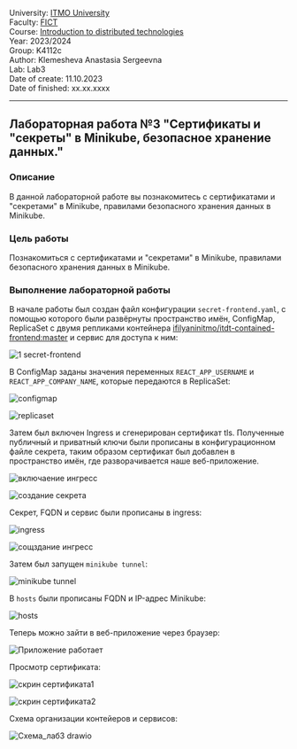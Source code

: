 University: [ITMO University](https://itmo.ru/ru/)  
Faculty: [FICT](https://fict.itmo.ru)  
Course: [Introduction to distributed technologies](https://github.com/itmo-ict-faculty/introduction-to-distributed-technologies)  
Year: 2023/2024  
Group: K4112c  
Author: Klemesheva Anastasia Sergeevna  
Lab: Lab3  
Date of create: 11.10.2023  
Date of finished: xx.xx.xxxx

---

## Лабораторная работа №3 "Сертификаты и "секреты" в Minikube, безопасное хранение данных."
### Описание
В данной лабораторной работе вы познакомитесь с сертификатами и "секретами" в Minikube, правилами безопасного хранения данных в Minikube. 

### Цель работы
Познакомиться с сертификатами и "секретами" в Minikube, правилами безопасного хранения данных в Minikube.

### Выполнение лабораторной работы
В начале работы был создан файл конфигурации `secret-frontend.yaml`, с помощью которого были развёрнуты пространство имён, ConfigMap, ReplicaSet с двумя репликами контейнера [ifilyaninitmo/itdt-contained-frontend:master](https://hub.docker.com/repository/docker/ifilyaninitmo/itdt-contained-frontend) и сервис для доступа к ним:

![1 secret-frontend](https://github.com/primellin/2023_2024-introduction_to_distributed_technologies-K4112c-klemesheva_a_s/assets/88944945/48e7f762-f157-42dc-b328-f013ed393206)

В ConfigMap заданы значения переменных `REACT_APP_USERNAME` и `REACT_APP_COMPANY_NAME`, которые передаются в ReplicaSet:

![configmap](https://github.com/primellin/2023_2024-introduction_to_distributed_technologies-K4112c-klemesheva_a_s/assets/88944945/41c8ab06-63ea-4a6b-92a8-c4b210539151)

![replicaset](https://github.com/primellin/2023_2024-introduction_to_distributed_technologies-K4112c-klemesheva_a_s/assets/88944945/79b1096a-f0ba-49cb-befe-dae4765200f9)

Затем был включен Ingress и сгенерирован сертификат tls. Полученные публичный и приватный ключи были прописаны в конфигурационном файле секрета, таким образом сертификат был добавлен в пространство имён, где разворачивается наше веб-приложение.

![включаение ингресс](https://github.com/primellin/2023_2024-introduction_to_distributed_technologies-K4112c-klemesheva_a_s/assets/88944945/7fa558e6-10cc-4424-bdda-e0a1114d4181)

![создание секрета](https://github.com/primellin/2023_2024-introduction_to_distributed_technologies-K4112c-klemesheva_a_s/assets/88944945/f5c7c53d-2ab4-4396-b7df-767593ab0ec0)

Секрет, FQDN и сервис были прописаны в ingress:

![ingress](https://github.com/primellin/2023_2024-introduction_to_distributed_technologies-K4112c-klemesheva_a_s/assets/88944945/0de368ee-dacd-4c19-84a3-c305d9a31150)

![сощздание ингресс](https://github.com/primellin/2023_2024-introduction_to_distributed_technologies-K4112c-klemesheva_a_s/assets/88944945/399f966f-2cf6-47f6-b489-fe2102d63232)

Затем был запущен `minikube tunnel`:
 
![minikube tunnel](https://github.com/primellin/2023_2024-introduction_to_distributed_technologies-K4112c-klemesheva_a_s/assets/88944945/5225ad9c-5b8c-4f46-ad74-2214543b3fa5)

В `hosts` были прописаны FQDN и IP-адрес Minikube: 

![hosts](https://github.com/primellin/2023_2024-introduction_to_distributed_technologies-K4112c-klemesheva_a_s/assets/88944945/17a4ec25-4519-4408-8cf4-533e1fa78c82)

Теперь можно зайти в веб-приложение через браузер:

![Приложение работает](https://github.com/primellin/2023_2024-introduction_to_distributed_technologies-K4112c-klemesheva_a_s/assets/88944945/5888c770-4116-47de-892f-1b99706194e0)

Просмотр сертификата:

![скрин сертификата1](https://github.com/primellin/2023_2024-introduction_to_distributed_technologies-K4112c-klemesheva_a_s/assets/88944945/266719cf-9553-4686-b8d4-4018c4f477b3)
  
![скрин сертификата2](https://github.com/primellin/2023_2024-introduction_to_distributed_technologies-K4112c-klemesheva_a_s/assets/88944945/bf1f7122-c345-41c1-a748-e543aa1fe673)

Схема организации контейеров и сервисов:

![Схема_лаб3 drawio](https://github.com/primellin/2023_2024-introduction_to_distributed_technologies-K4112c-klemesheva_a_s/assets/88944945/ae641da3-1702-48d5-b43e-d14cb04d7472)



